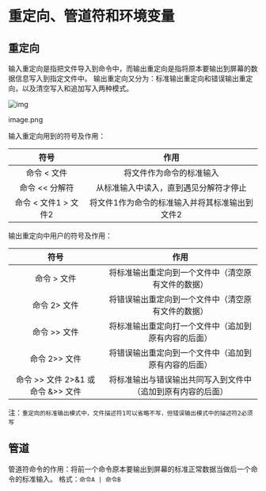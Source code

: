 # 重定向、管道符和环境变量

## 重定向



输入重定向是指把文件导入到命令中，而输出重定向是指将原本要输出到屏幕的数据信息写入到指定文件中。
 输出重定向又分为：标准输出重定向和错误输出重定向，以及清空写入和追加写入两种模式。

![img](https:////upload-images.jianshu.io/upload_images/2627843-5e38a3e32bc9574d.png?imageMogr2/auto-orient/strip|imageView2/2/w/806/format/webp)

image.png

输入重定向用到的符号及作用：

|         符号         |                      作用                      |
| :------------------: | :--------------------------------------------: |
|     命令 < 文件      |            将文件作为命令的标准输入            |
|    命令 << 分解符    |     从标准输入中读入，直到遇见分解符才停止     |
| 命令 < 文件1 > 文件2 | 将文件1作为命令的标准输入并将其标准输出到文件2 |

输出重定向中用户的符号及作用：

|                符号                |                             作用                             |
| :--------------------------------: | :----------------------------------------------------------: |
|            命令 > 文件             |      将标准输出重定向到一个文件中（清空原有文件的数据）      |
|            命令 2> 文件            |      将错误输出重定向到一个文件中（清空原有文件的数据）      |
|            命令 >> 文件            |     将标准输出重定向打一个文件中（追加到原有内容的后面）     |
|           命令 2>> 文件            |     将错误输出重定向到一个文件中（追加到原有内容的后面）     |
| 命令 >> 文件 2>&1 或 命令 &>> 文件 | 将标准输出与错误输出共同写入到文件中（追加到原有内容的后面） |

注：`重定向的标准输出模式中，文件描述符1可以省略不写，但错误输出模式中的描述符2必须写`



##  管道

管道符命令的作用：将前一个命令原本要输出到屏幕的标准正常数据当做后一个命令的标准输入。
格式：`命令A | 命令B`

